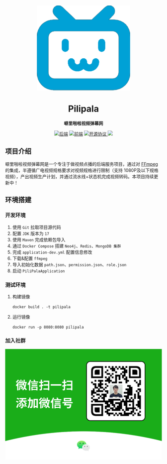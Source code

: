 <p align="center">
<a href="" target="_blank">
    <img src="assets/images/icon.png" width="300" alt="">
</a>
</p>

<h1 align="center">Pilipala</h1>
<p align="center">
<span><strong>噼里啪啦视频弹幕网</strong></span><br/>
</p>
<div align="center">
    <a href="https://github.com/CxyJerry/pilipala"><img alt="后端" src="https://img.shields.io/badge/github-%E5%90%8E%E7%AB%AF-red"></a> 
    <a href="https://github.com/CxyJerry/pilipala-web"><img alt="前端" src="https://img.shields.io/badge/github-%E5%89%8D%E7%AB%AF-red"></a>
    <a href="https://github.com/CxyJerry/pilipala/blob/master/LICENSE" target="_blank">
        <img alt="开源协议" src="https://img.shields.io/badge/%E5%BC%80%E6%BA%90%E5%8D%8F%E8%AE%AE-GPL-blue">
    </a>
    <a href="https://github.com/CxyJerry/pilipala/actions/workflows/docker-image.yml"><img src="https://github.com/CxyJerry/pilipala/actions/workflows/docker-image.yml/badge.svg"></a>
</div>

## 项目介绍

噼里啪啦视频弹幕网是一个专注于做视频点播的后端服务项目，通过对 [FFmpeg](https://github.com/FFmpeg/FFmpeg)
的集成，半遵循广电视频规格要求对视频规格进行限制（支持 1080P及以下规格视频），产出视频生产计划，并通过流水线+状态机完成视频转码。本项目持续更新中！

## 环境搭建

### 开发环境

1. 使用 `Git` 拉取项目源代码
2. 配置 `JDK` 版本为 `17`
3. 使用 `Maven` 完成依赖包导入
4. 通过 `Docker Compose` 搭建 `Neo4j`、`Redis`、`MongoDB 集群`
5. 完成 `application-dev.yml` 配置信息修改
6. 下载&配置 `ffmpeg`
7. 导入初始化数据 `path.json`、`permission.json`、`role.json`
8. 启动 `PiliPalaApplication`

### 测试环境

1. 构建镜像

   `docker build . -t pilipala`

2. 运行镜像

   `docker run -p 8080:8080 pilipala`

### 加入社群

<img src="assets/images/qrcode.png" alt="" style="zoom:50%;" />
